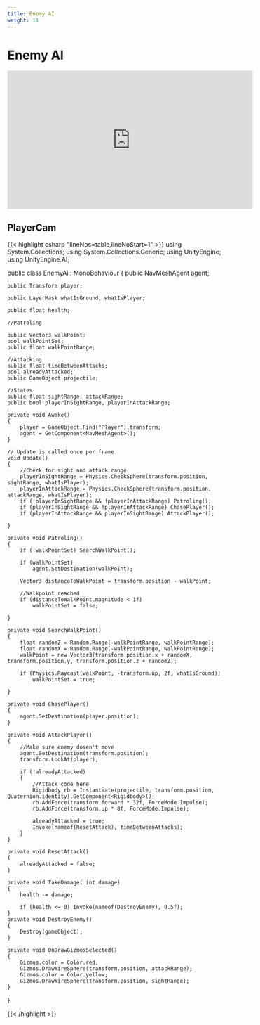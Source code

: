 ```yaml
---
title: Enemy AI
weight: 11
---
```



# Enemy AI
<iframe width="560" height="315" src="https://www.youtube.com/embed/UjkSFoLxesw" title="YouTube video player" frameborder="0" allow="accelerometer; autoplay; clipboard-write; encrypted-media; gyroscope; picture-in-picture" allowfullscreen></iframe>

## PlayerCam
{{< highlight csharp "lineNos=table,lineNoStart=1" >}}
using System.Collections;
using System.Collections.Generic;
using UnityEngine;
using UnityEngine.AI;

public class EnemyAi : MonoBehaviour
{
    public NavMeshAgent agent;

    public Transform player;

    public LayerMask whatIsGround, whatIsPlayer;

    public float health;

    //Patroling

    public Vector3 walkPoint;
    bool walkPointSet;
    public float walkPointRange;

    //Attacking
    public float timeBetweenAttacks;
    bool alreadyAttacked;
    public GameObject projectile;

    //States
    public float sightRange, attackRange;
    public bool playerInSightRange, playerInAttackRange;

    private void Awake()
    {
        player = GameObject.Find("Player").transform;
        agent = GetComponent<NavMeshAgent>();
    }

    // Update is called once per frame
    void Update()
    {
        //Check for sight and attack range
        playerInSightRange = Physics.CheckSphere(transform.position, sightRange, whatIsPlayer);
        playerInAttackRange = Physics.CheckSphere(transform.position, attackRange, whatIsPlayer);
        if (!playerInSightRange && !playerInAttackRange) Patroling();
        if (playerInSightRange && !playerInAttackRange) ChasePlayer();
        if (playerInAttackRange && playerInSightRange) AttackPlayer();

    }

    private void Patroling()
    {
        if (!walkPointSet) SearchWalkPoint();

        if (walkPointSet)
            agent.SetDestination(walkPoint);

        Vector3 distanceToWalkPoint = transform.position - walkPoint;

        //Walkpoint reached
        if (distanceToWalkPoint.magnitude < 1f)
            walkPointSet = false;

    }

    private void SearchWalkPoint()
    {
        float randomZ = Random.Range(-walkPointRange, walkPointRange);
        float randomX = Random.Range(-walkPointRange, walkPointRange);
        walkPoint = new Vector3(transform.position.x + randomX, transform.position.y, transform.position.z + randomZ);

        if (Physics.Raycast(walkPoint, -transform.up, 2f, whatIsGround))
            walkPointSet = true;

    }

    private void ChasePlayer()
    {
        agent.SetDestination(player.position);
    }

    private void AttackPlayer()
    {
        //Make sure enemy dosen't move
        agent.SetDestination(transform.position);
        transform.LookAt(player);

        if (!alreadyAttacked)
        {
            //Attack code here
            Rigidbody rb = Instantiate(projectile, transform.position, Quaternion.identity).GetComponent<Rigidbody>();
            rb.AddForce(transform.forward * 32f, ForceMode.Impulse);
            rb.AddForce(transform.up * 8f, ForceMode.Impulse);

            alreadyAttacked = true;
            Invoke(nameof(ResetAttack), timeBetweenAttacks);
        }
    }

    private void ResetAttack()
    {
        alreadyAttacked = false;
    }

    private void TakeDamage( int damage)
    {
        health -= damage;

        if (health <= 0) Invoke(nameof(DestroyEnemy), 0.5f);
    }
    private void DestroyEnemy()
    {
        Destroy(gameObject);
    }

    private void OnDrawGizmosSelected()
    {
        Gizmos.color = Color.red;
        Gizmos.DrawWireSphere(transform.position, attackRange);
        Gizmos.color = Color.yellow;
        Gizmos.DrawWireSphere(transform.position, sightRange);
    }

    
}


{{< /highlight >}}